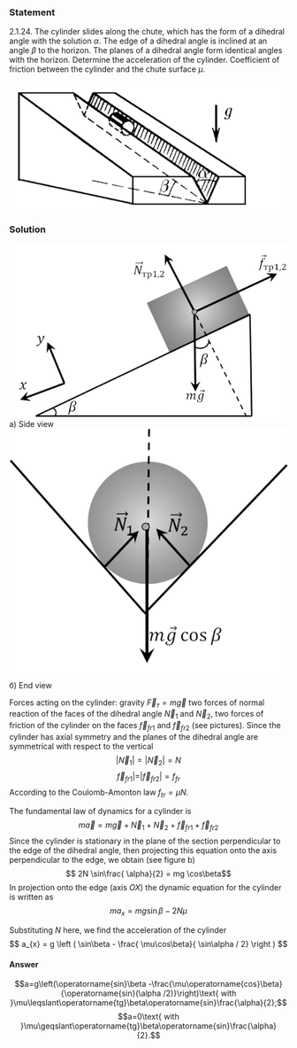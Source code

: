 ###  Statement 

$2.1.24.$ The cylinder slides along the chute, which has the form of a dihedral angle with the solution $\alpha$. The edge of a dihedral angle is inclined at an angle $\beta$ to the horizon. The planes of a dihedral angle form identical angles with the horizon. Determine the acceleration of the cylinder. Coefficient of friction between the cylinder and the chute surface $\mu$. 

![ For problem $2.1.24$ |585x268, 47%](../../img/2.1.24/statement.png)

### Solution

![ a) Side view |633x394, 47%](../../img/2.1.24/sol2.png)  a) Side view  ![ б) End view |528x473, 47%](../../img/2.1.24/sol1.png)  б) End view 

Forces acting on the cylinder: gravity $\vec{F}_{т} = m \vec{g}$ two forces of normal reaction of the faces of the dihedral angle $\vec{N}_{1}$ and $\vec{N}_{2}$, two forces of friction of the cylinder on the faces $\vec{f}_{fr1}$ and $\vec{f}_{fr2}$ (see pictures). Since the cylinder has axial symmetry and the planes of the dihedral angle are symmetrical with respect to the vertical $$ | \vec{N}_{1} | = | \vec{N}_{2} | = N $$ $$ \vec{f}_{fr1}| = | \vec{f}_{fr2} | = f_{fr} $$ According to the Coulomb-Amonton law $f_{tr} = \mu N$. 

The fundamental law of dynamics for a cylinder is $$ m \vec{a} = m \vec{g} + \vec{N}_{1} + \vec{N}_{2} + \vec{f}_{fr1} + \vec{f}_{fr2} $$ Since the cylinder is stationary in the plane of the section perpendicular to the edge of the dihedral angle, then projecting this equation onto the axis perpendicular to the edge, we obtain (see figure b) $$ 2N \sin\frac{ \alpha}{2} = mg \cos\beta$$ In projection onto the edge (axis $OX$) the dynamic equation for the cylinder is written as $$ ma_{x} = mg \sin\beta - 2N \mu$$ 

Substituting $N$ here, we find the acceleration of the cylinder $$ a_{x} = g \left ( \sin\beta - \frac{ \mu\cos\beta}{ \sin\alpha / 2} \right ) $$ 

#### Answer

$$a=g\left(\operatorname{sin}\beta -\frac{\mu\operatorname{cos}\beta}{\operatorname{sin}(\alpha /2)}\right)\text{ with }\mu\leqslant\operatorname{tg}\beta\operatorname{sin}\frac{\alpha}{2};$$ $$a=0\text{ with }\mu\geqslant\operatorname{tg}\beta\operatorname{sin}\frac{\alpha}{2}.$$ 
